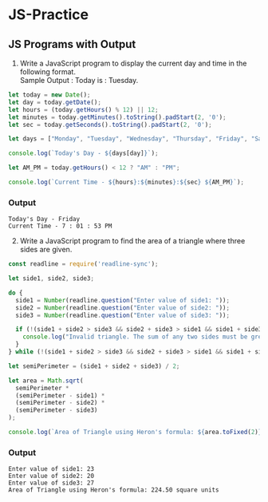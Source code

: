# JS-Practice

## JS Programs with Output

1. Write a JavaScript program to display the current day and time in the following format.  
Sample Output : Today is : Tuesday.


```js
let today = new Date();
let day = today.getDate();
let hours = (today.getHours() % 12) || 12;
let minutes = today.getMinutes().toString().padStart(2, '0');
let sec = today.getSeconds().toString().padStart(2, '0');

let days = ["Monday", "Tuesday", "Wednesday", "Thursday", "Friday", "Saturday", "Sunday"];

console.log(`Today's Day - ${days[day]}`);

let AM_PM = today.getHours() < 12 ? "AM" : "PM";

console.log(`Current Time - ${hours}:${minutes}:${sec} ${AM_PM}`);
```



### Output
```
Today's Day - Friday
Current Time - 7 : 01 : 53 PM
```

2. Write a JavaScript program to find the area of a triangle where three sides are given.  


```js
const readline = require('readline-sync');

let side1, side2, side3;

do {
  side1 = Number(readline.question("Enter value of side1: "));
  side2 = Number(readline.question("Enter value of side2: "));
  side3 = Number(readline.question("Enter value of side3: "));

  if (!(side1 + side2 > side3 && side2 + side3 > side1 && side1 + side3 > side2)) {
    console.log("Invalid triangle. The sum of any two sides must be greater than the third side. Please try again.");
  }
} while (!(side1 + side2 > side3 && side2 + side3 > side1 && side1 + side3 > side2));

let semiPerimeter = (side1 + side2 + side3) / 2;

let area = Math.sqrt(
  semiPerimeter *
  (semiPerimeter - side1) *
  (semiPerimeter - side2) *
  (semiPerimeter - side3)
);

console.log(`Area of Triangle using Heron's formula: ${area.toFixed(2)} square units`);

```

### Output
```
Enter value of side1: 23
Enter value of side2: 20
Enter value of side3: 27
Area of Triangle using Heron's formula: 224.50 square units
```
